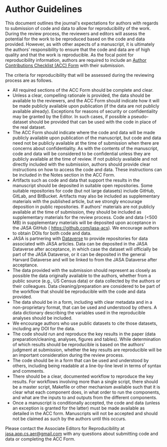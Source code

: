 <script async src="https://www.googletagmanager.com/gtag/js?id={{ site.google_analytics }}"></script>
<script>
  window.dataLayer = window.dataLayer || [];
  function gtag(){dataLayer.push(arguments);}
  gtag('js', new Date());

  gtag('config', '{{ site.google_analytics }}');
</script>

# Author Guidelines

This document outlines the journal's expectations for authors with regards to submission of code and data to allow for reproducibility of the work. During the review process, the reviewers and editors will assess the potential for the work to be reproduced based on the code and data provided. However, as with other aspects of a manuscript, it is ultimately the authors’ responsibility to ensure that the code and data are of high quality and that the work is reproducible. As the focal point for reproducibility information, authors are required to include an [Author Contributions Checklist (ACC) Form](acc.html) with their submission. 

The criteria for reproducibility that will be assessed during the reviewing process are as follows.

 - All required sections of the ACC Form should be complete and clear. 
 - Unless a clear, compelling rationale is provided, the data should be available to the reviewers, and the ACC Form should indicate how it will be made publicly available upon publication (if the data are not publicly available already). Exceptions for reasons of security or confidentiality may be granted by the Editor. In such cases, if possible a pseudo-dataset should be provided that can be used with the code in place of the real dataset.
 - The ACC Form should indicate where the code and data will be made publicly available upon publication of the manuscript, but code and data need not be publicly available at the time of submission when there are concerns about confidentiality. As with the contents of the manuscript, code and data will be considered to be confidential unless they are publicly available at the time of review. If not publicly available and not directly included with the submission, authors should provide clear instructions on how to access the code and data. These instructions can be included in the Notes section in the ACC Form.
 - Artifacts such as code and data that support the results in the manuscript should be deposited in suitable open repositories. Some suitable repositories for code (but not large datasets) include GitHub, GitLab, and BitBucket. Artifacts may also be included as supplementary materials with the published article, but we strongly encourage deposition in public repositories. If authors' materials are not publicly available at the time of submission, they should be included as supplementary materials for the review process. Code and data (<500 MB) in supplementary materials will be deposited upon acceptance in the JASA GitHub ( https://github.com/jasa-acs). We encourage authors to obtain DOIs for both code and data.
 - JASA is partnering with [Dataverse](https://dataverse.harvard.edu/dataverse/jasa) to provide repositories for data associated with JASA articles. Data can be deposited in the JASA Dataverse after acceptance, in which case the dataset will officially be part of the JASA Dataverse, or it can be deposited in the general Harvard Dataverse and will be linked to from the JASA Dataverse after acceptance.
 - The data provided with the submission should represent as closely as possible the data originally available to the authors, whether from a public source (e.g., US Census data) or data collected by the authors or their colleagues. Data cleaning/preparation are considered to be part of the workflow that should be reproducible with the code and data provided. 
 - The data should be in a form, including with clear metadata and in a non-proprietary format, that can be used and understood by others. A data dictionary describing the variables used in the reproducible analyses should be included.
 - We encourage authors who use public datasets to cite those datasets, including any DOI for the data.
 - The code should run and reproduce the key results in the paper (data preparation/cleaning, analyses, figures and tables). While determination of which results should be reproducible is based on the authors’ judgment at submission, whether the key results are reproducible will be an important consideration during the review process.
 - The code should be in a form that can be used and understood by others, including being readable at a line-by-line level in terms of syntax and comments. 
 - There should be a clear, documented workflow to reproduce the key results. For workflows involving more than a single script, there should be a master script, Makefile or other mechanism available such that it is clear what each component does, in what order to run the components, and what are the inputs to and outputs from the different components.
 - Once a manuscript is conditionally accepted, the code and data (unless an exception is granted for the latter) must be made available as detailed in the ACC form. Manuscripts will not be accepted and should not be claimed as such by the authors until this occurs.

Please contact the Associate Editors for Reproducibility at [jasa.app.cs.aer@gmail.com](mailto:jasa.app.cs.aer@gmail.com) with any questions about submitting code and data or completing the ACC Form.
